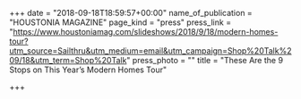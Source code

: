 +++
date = "2018-09-18T18:59:57+00:00"
name_of_publication = "HOUSTONIA MAGAZINE"
page_kind = "press"
press_link = "https://www.houstoniamag.com/slideshows/2018/9/18/modern-homes-tour?utm_source=Sailthru&utm_medium=email&utm_campaign=Shop%20Talk%209/18&utm_term=Shop%20Talk"
press_photo = ""
title = "These Are the 9 Stops on This Year’s Modern Homes Tour"

+++